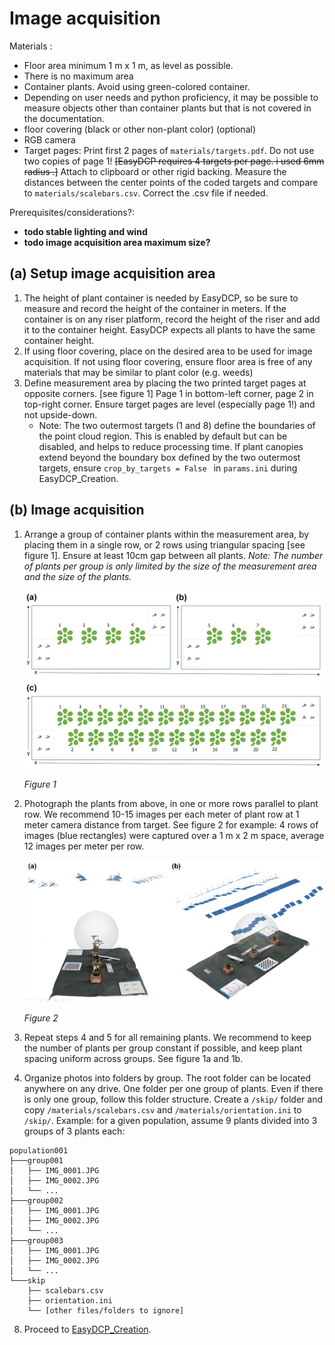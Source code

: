 # Image acquisition

Materials : 

- Floor area minimum 1 m x 1 m, as level as possible.
- There is no maximum area
- Container plants. Avoid using green-colored container.
- Depending on user needs and python proficiency, it may be possible to measure objects other than container plants but that is not covered in the documentation.
- floor covering (black or other non-plant color) (optional)
- RGB camera
- Target pages: Print first 2 pages of `materials/targets.pdf`. Do not use two copies of page 1! ~~[EasyDCP requires 4 targets per page. i used 6mm radius .]~~ Attach to clipboard or other rigid backing. Measure the distances between the center points of the coded targets and compare to `materials/scalebars.csv`. Correct the .csv file if needed.

Prerequisites/considerations?: 

- **todo stable lighting and wind**
- **todo image acquisition area maximum size?**

## (a) Setup image acquisition area

1. The height of plant container is needed by EasyDCP, so be sure to measure and record the height of the container in meters. If the container is on any riser platform, record the height of the riser and add it to the container height. EasyDCP expects all plants to have the same container height.
2. If using floor covering, place on the desired area to be used for image acquisition. If not using floor covering, ensure floor area is free of any materials that may be similar to plant color (e.g. weeds)
3. Define measurement area by placing the two printed target pages at opposite corners. [see figure 1] Page 1 in bottom-left corner, page 2 in top-right corner. Ensure target pages are level (especially page 1!) and not upside-down. 
   - Note: The two outermost targets (1 and 8) define the boundaries of the point cloud region. This is enabled by default but can be disabled, and helps to reduce processing time. If plant canopies extend beyond the boundary box defined by the two outermost targets, ensure `crop_by_targets = False ` in `params.ini` during EasyDCP_Creation.

## (b) Image acquisition

1. Arrange a group of container plants within the measurement area, by placing them in a single row, or 2 rows using triangular spacing [see figure 1]. Ensure at least 10cm gap between all plants. *Note: The number of plants per group is only limited by the size of the measurement area and the size of the plants.*

   <p align="center"><img src="iaq_1.png" width=600></p>

   *Figure 1*

2. Photograph the plants from above, in one or more rows parallel to plant row. We recommend 10-15 images per each meter of plant row at 1 meter camera distance from target. See figure 2 for example: 4 rows of images (blue rectangles) were captured over a 1 m x 2 m space, average 12 images per meter per row.

   <p align="center"><img src="iaq_2.png" width=600></p>

   *Figure 2*

3. Repeat steps 4 and 5 for all remaining plants. We recommend to keep the number of plants per group constant if possible, and keep plant spacing uniform across groups. See figure 1a and 1b.

4. Organize photos into folders by group. The root folder can be located anywhere on any drive. One folder per one group of plants. Even if there is only one group, follow this folder structure. Create a `/skip/` folder and copy `/materials/scalebars.csv` and `/materials/orientation.ini` to `/skip/`.
   Example: for a given population, assume 9 plants divided into 3 groups of 3 plants each:

```
population001
├───group001
│   ├── IMG_0001.JPG
│   ├── IMG_0002.JPG
│   └── ...
├───group002
│   ├── IMG_0001.JPG
│   ├── IMG_0002.JPG
│   └── ...
├───group003
│   ├── IMG_0001.JPG
│   ├── IMG_0002.JPG
│   └── ...
└───skip
    ├── scalebars.csv
    ├── orientation.ini
    └── [other files/folders to ignore]
```

8. Proceed to [EasyDCP_Creation](1_EasyDCP_Creation.md).